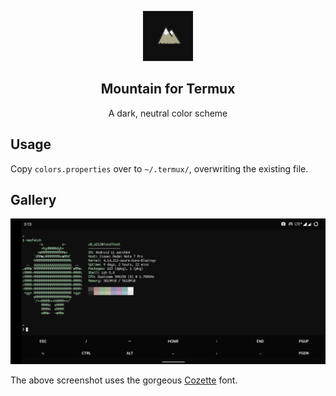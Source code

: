 <p align="center">
    <img src="/img/mountain.png" width="80" />
    <h2 align="center">Mountain for Termux</h2>
</p>

<p align="center">A dark, neutral color scheme</p>

## Usage
Copy `colors.properties` over to `~/.termux/`, overwriting the existing file.

## Gallery
![Termux screenshot](/img/termux.png)

The above screenshot uses the gorgeous [Cozette](https://github.com/slavfox/Cozette) font. 
